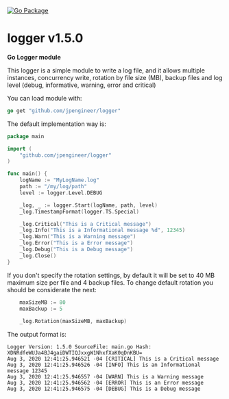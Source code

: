 [![Go Package](https://img.shields.io/badge/Go%20Package-Reference-green?style=flat&logo=Go&link=https://pkg.go.dev/github.com/jpengineer/logger)](https://pkg.go.dev/github.com/jpengineer/logger)

# logger v1.5.0
**Go Logger module**

This logger is a simple module to write a log file, and it allows multiple instances, 
concurrency write, rotation by file size (MB), backup files and log level (debug, informative, warning, error and critical)

You can load module with:
```go
go get "github.com/jpengineer/logger"
```

The default implementation way is: 

```go
package main

import (
	"github.com/jpengineer/logger"
)

func main() {
	logName := "MyLogName.log"
	path := "/my/log/path"
	level := logger.Level.DEBUG

	_log, _ := logger.Start(logName, path, level)
	_log.TimestampFormat(logger.TS.Special)

	_log.Critical("This is a Critical message")
	_log.Info("This is a Informational message %d", 12345)
	_log.Warn("This is a Warning message")
	_log.Error("This is a Error message")
	_log.Debug("This is a Debug message")
	_log.Close()
}
```

If you don't specify the rotation settings, by default it will be set to 40 MB maximum size per file
and 4 backup files. To change default rotation you should be considerate the next:

```go
    maxSizeMB := 80
    maxBackup := 5
    
    _log.Rotation(maxSizeMB, maxBackup)
```

The output format is:
```log
Logger Version: 1.5.0 SourceFile: main.go Hash: XDNRdfeWUJa4BJ4gaiDWTIQJxxgW1NhxfXaK0qDnKBU=
Aug 3, 2020 12:41:25.946521 -04 [CRITICAL] This is a Critical message
Aug 3, 2020 12:41:25.946526 -04 [INFO] This is an Informational message 12345
Aug 3, 2020 12:41:25.946557 -04 [WARN] This is a Warning message
Aug 3, 2020 12:41:25.946562 -04 [ERROR] This is an Error message
Aug 3, 2020 12:41:25.946575 -04 [DEBUG] This is a Debug message
```
